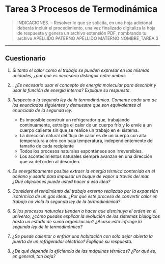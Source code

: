# Tarea 3 Procesos de Termodinámica 

>INDICACIONES. – Resolver lo que se solicita, en una hoja adicional deberás incluir el procedimiento, una
vez finalizado digitaliza la hoja de respuesta y genera un archivo extensión PDF, nombrando tu archivo
APELLIDO PATERNO APELLIDO MATERNO NOMBRE_TAREA 3

---
## Cuestionario 

1. *Si tanto el calor como el trabajo se pueden expresar en las mismas unidades, ¿por qué es necesario
distinguir entre ambos*

2. . *¿Es necesario usar el concepto de energía molecular para describir y usar la función de energía interna?
Explique su respuesta.*

3. *Respecto a la segunda ley de la termodinámica. Comente cada uno de los enunciados siguientes y
demuestre que son equivalentes al enunciado de la segunda ley:*

    - Es imposible construir un refrigerador que, trabajando continuamente, extraiga el calor de un
    cuerpo frío y lo envíe a un cuerpo caliente sin que se realice un trabajo en el sistema.
    - La dirección natural del flujo de calor es de un cuerpo con alta temperatura a otro con baja
    temperatura, independientemente del tamaño de cada recipiente
    - Todos los procesos naturales espontáneos son irreversibles.
    - Los acontecimientos naturales siempre avanzan en una dirección que va del orden al desorden.
4. *Es energéticamente posible extraer la energía térmica contenida en el océano y usarla para impulsar un
buque de vapor a través del mar. ¿Qué objeciones puede usted hacer a esa idea?*

5. *Considere el rendimiento del trabajo externo realizado por la expansión isotérmica de un gas ideal. ¿Por
qué este proceso de convertir calor en trabajo no viola la segunda ley de la termodinámica?*

6. *Si los procesos naturales tienden a hacer que disminuya el orden en el universo, ¿cómo puedes explicar
la evolución de los sistemas biológicos hasta un estado de suma organización? ¿Acaso esto infringe la
segunda ley de la termodinámica?*

7. *¿Se puede calentar o enfriar una habitación con sólo dejar abierta la puerta de un refrigerador eléctrico?
Explique su respuesta.*

8. *¿De qué depende la eficiencia de las máquinas térmicas? ¿Por qué es, en general, tan baja?*

